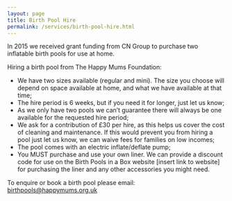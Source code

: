 ```yaml
---
layout: page
title: Birth Pool Hire
permalink: /services/birth-pool-hire.html
---
```


In 2015 we received grant funding from CN Group to purchase two inflatable birth pools for use at home.

Hiring a birth pool from The Happy Mums Foundation:

- We have two sizes available (regular and mini). The size you choose will depend on space available at home, and what we have available at that time;
- The hire period is 6 weeks, but if you need it for longer, just let us know;
- As we only have two pools we can’t guarantee there will always be one available for the requested hire period;
- We ask for a contribution of £30 per hire, as this helps us cover the cost of cleaning and maintenance. If this would prevent you from hiring a pool just let us know, we can waive fees for families on low incomes;
- The pool comes with an electric inflate/deflate pump;
- You MUST purchase and use your own liner. We can provide a discount code for use on the Birth Pools in a Box website [insert link to website] for purchasing the liner and any other accessories you might need.

To enquire or book a birth pool please email: birthpools@happymums.org.uk